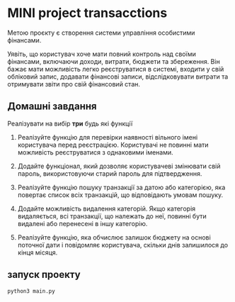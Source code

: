 # MINI project transacctions

Метою проєкту є створення системи управління
особистими фінансами.

Уявіть, що користувач хоче мати повний контроль над своїми фінансами, включаючи доходи, витрати,
бюджети та збереження. Він бажає мати можливість легко реєструватися в системі, входити у свій обліковий запис, додавати фінансові записи, відслідковувати витрати та отримувати звіти про свій фінансовий стан.


## Домашні завдання

Реалізувати на вибір **три** будь які функції

1. Реалізуйте функцію для перевірки наявності
вільного імені користувача перед реєстрацією.
Користувачі не повинні мати можливість
реєструватися з однаковими іменами.

2. Додайте функціонал, який дозволяє користувачеві
змінювати свій пароль, використовуючи старий
пароль для підтвердження.

3. Реалізуйте функцію пошуку транзакції за датою або
категорією, яка повертає список всіх транзакцій, що
відповідають умовам пошуку.

4. Додайте можливість видалення категорій. Якщо
категорія видаляється, всі транзакції, що належать
до неї, повинні бути видалені або перенесені в іншу
категорію.

5. Реалізуйте функцію, яка обчислює залишок
бюджету на основі поточної дати і повідомляє
користувача, скільки днів залишилося до кінця
місяця.



## запуск проекту
```bash
python3 main.py
```
